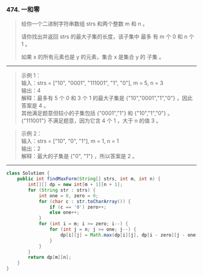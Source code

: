 ### 474. 一和零

>给你一个二进制字符串数组 strs 和两个整数 m 和 n 。
>
>请你找出并返回 strs 的最大子集的长度，该子集中 最多 有 m 个 0 和 n 个 1 。
>
>如果 x 的所有元素也是 y 的元素，集合 x 是集合 y 的 子集 。
***
>示例 1：  
>输入：strs = ["10", "0001", "111001", "1", "0"], m = 5, n = 3  
>输出：4  
>解释：最多有 5 个 0 和 3 个 1 的最大子集是 {"10","0001","1","0"} ，因此答案是 4 。  
>其他满足题意但较小的子集包括 {"0001","1"} 和 {"10","1","0"} 。{"111001"} 不满足题意，因为它含 4 个 1 ，大于 n 的值 3 。  

>示例 2：  
>输入：strs = ["10", "0", "1"], m = 1, n = 1  
>输出：2  
>解释：最大的子集是 {"0", "1"} ，所以答案是 2 。  
***
```java
class Solution {
    public int findMaxForm(String[] strs, int m, int n) {
        int[][] dp = new int[m + 1][n + 1];
        for (String str : strs) {
            int one = 0, zero = 0;
            for (char c : str.toCharArray()) {
                if (c == '0') zero++;
                else one++;
            }
            for (int i = m; i >= zero; i--) {
                for (int j = n; j >= one; j--) {
                    dp[i][j] = Math.max(dp[i][j], dp[i - zero][j - one] + 1);
                }
            }
        }
        return dp[m][n];
    }
}
```
